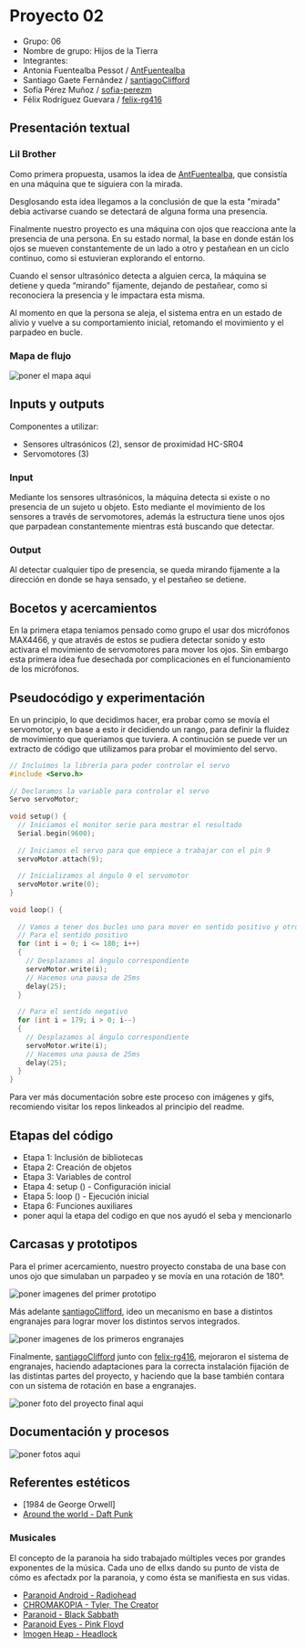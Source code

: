 # Proyecto 02
- Grupo: 06
- Nombre de grupo: Hijos de la Tierra
- Integrantes:
 - Antonia Fuentealba Pessot / [AntFuentealba](https://github.com/AntFuentealba)
 - Santiago Gaete Fernández / [santiagoClifford](https://github.com/santiagoClifford)
 - Sofía Pérez Muñoz / [sofia-perezm](https://github.com/sofia-perezm)
 - Félix Rodríguez Guevara / [felix-rg416](https://github.com/felix-rg416)

## Presentación textual
### Lil Brother
Como primera propuesta, usamos la idea de [AntFuentealba](https://github.com/AntFuentealba), que consistía en una máquina que te siguiera con la mirada.

Desglosando esta idea llegamos a la conclusión de que la esta "mirada" debia activarse cuando se detectará de alguna forma una presencia.

Finalmente nuestro proyecto es una máquina con ojos que reacciona ante la presencia de una persona. En su estado normal, la base en donde están los ojos se mueven constantemente de un lado a otro y pestañean en un ciclo continuo, como si estuvieran explorando el entorno.

Cuando el sensor ultrasónico detecta a alguien cerca, la máquina se detiene y queda “mirando” fijamente, dejando de pestañear, como si reconociera la presencia y le impactara esta misma.

Al momento en que la persona se aleja, el sistema entra en un estado de alivio y vuelve a su comportamiento inicial, retomando el movimiento y el parpadeo en bucle.

### Mapa de flujo
![poner el mapa aqui](./)

## Inputs y outputs
Componentes a utilizar:

- Sensores ultrasónicos (2), sensor de proximidad HC-SR04
- Servomotores (3)

### Input

Mediante los sensores ultrasónicos, la máquina detecta si existe o no presencia de un sujeto u objeto. Esto mediante el movimiento de los sensores a través de servomotores, además la estructura tiene unos ojos que parpadean constantemente mientras está buscando que detectar.

### Output

Al detectar cualquier tipo de presencia, se queda mirando fijamente a la dirección en donde se haya sensado, y el pestañeo se detiene.

## Bocetos y acercamientos

En la primera etapa teniamos pensado como grupo el usar dos micrófonos MAX4466, y que através de estos se pudiera detectar sonido y esto activara el movimiento de servomotores para mover los ojos. Sin embargo esta primera idea fue desechada por complicaciones en el funcionamiento de los micrófonos.

## Pseudocódigo y experimentación
En un principio, lo que decidimos hacer, era probar como se movía el servomotor, y en base a esto ir decidiendo un rango, para definir la fluidez de movimiento que queriamos que tuviera. A continución se puede ver un extracto de código que utilizamos para probar el movimiento del servo.
```cpp
// Incluímos la librería para poder controlar el servo
#include <Servo.h>
 
// Declaramos la variable para controlar el servo
Servo servoMotor;
 
void setup() {
  // Iniciamos el monitor serie para mostrar el resultado
  Serial.begin(9600);
 
  // Iniciamos el servo para que empiece a trabajar con el pin 9
  servoMotor.attach(9);
 
  // Inicializamos al ángulo 0 el servomotor
  servoMotor.write(0);
}
 
void loop() {
 
  // Vamos a tener dos bucles uno para mover en sentido positivo y otro en sentido negativo
  // Para el sentido positivo
  for (int i = 0; i <= 180; i++)
  {
    // Desplazamos al ángulo correspondiente
    servoMotor.write(i);
    // Hacemos una pausa de 25ms
    delay(25);
  }
 
  // Para el sentido negativo
  for (int i = 179; i > 0; i--)
  {
    // Desplazamos al ángulo correspondiente
    servoMotor.write(i);
    // Hacemos una pausa de 25ms
    delay(25);
  }
}
```
Para ver más documentación sobre este proceso con imágenes y gifs, recomiendo visitar los repos linkeados al principio del readme.

## Etapas del código
- Etapa 1: Inclusión de bibliotecas
- Etapa 2: Creación de objetos
- Etapa 3: Variables de control
- Etapa 4: setup () - Configuración inicial
- Etapa 5: loop () - Ejecución inicial
- Etapa 6: Funciones auxiliares
- poner aqui la etapa del codigo en que nos ayudó el seba y mencionarlo

## Carcasas y prototipos
Para el primer acercamiento, nuestro proyecto constaba de una base con unos ojo que simulaban un parpadeo y se movía en una rotación de 180°.

![poner imagenes del primer prototipo](./)

Más adelante [santiagoClifford](https://github.com/santiagoClifford), ideo un mecanismo en base a distintos engranajes para lograr mover los distintos servos integrados.

![poner imagenes de los primeros engranajes](./)

Finalmente, [santiagoClifford](https://github.com/santiagoClifford) junto con [felix-rg416](https://github.com/felix-rg416), mejoraron el sistema de engranajes, haciendo adaptaciones para la correcta instalación fijación de las distintas partes del proyecto, y haciendo que la base también contara con un sistema de rotación en base a engranajes.

![poner foto del proyecto final aqui](./)


## Documentación y procesos
![poner fotos aqui](./)
## Referentes estéticos
- [1984 de George Orwell]
- [Around the world - Daft Punk ](https://www.youtube.com/watch?v=K0HSD_i2DvA)

### Musicales

El concepto de la paranoia ha sido trabajado múltiples veces por grandes exponentes de la música. Cada uno de ellxs dando su punto de vista de cómo es afectadx por la paranoia, y como ésta se manifiesta en sus vidas.

- [Paranoid Android - Radiohead](https://youtu.be/Lt8AfIeJOxw)
- [CHROMAKOPIA - Tyler, The Creator](https://youtu.be/hCcwCv3G1FQ)
- [Paranoid - Black Sabbath](https://youtu.be/fWvKvOViM3g)
- [Paranoid Eyes - Pink Floyd](https://youtu.be/ALuor5QREgw)
- [Imogen Heap - Headlock](https://youtu.be/roPiy2JydwA)




